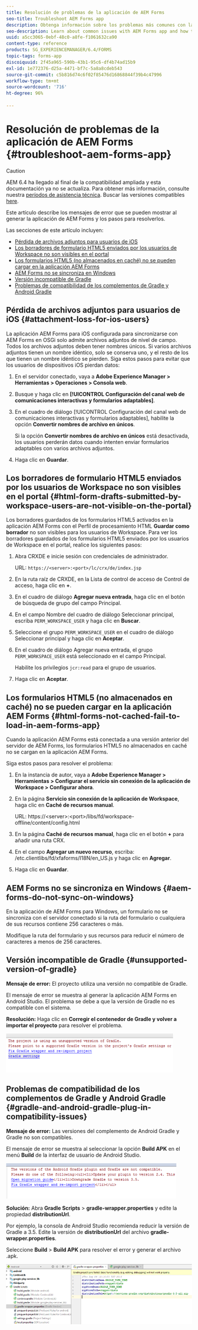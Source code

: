 ```yaml
---
title: Resolución de problemas de la aplicación de AEM Forms
seo-title: Troubleshoot AEM Forms app
description: Obtenga información sobre los problemas más comunes con la aplicación AEM Forms y cómo solucionarlos.
seo-description: Learn about common issues with AEM Forms app and how to troubleshoot them.
uuid: a5cc3065-0ebf-48c0-a8fe-f1061632ca90
content-type: reference
products: SG_EXPERIENCEMANAGER/6.4/FORMS
topic-tags: forms-app
discoiquuid: 2f45a965-590b-43b1-95c6-df4b74ad15b9
exl-id: 1e772376-d25a-4471-bf7c-5a8a8cdeb543
source-git-commit: c5b816d74c6f02f85476d16868844f39b4c47996
workflow-type: tm+mt
source-wordcount: '716'
ht-degree: 96%

---
```


# Resolución de problemas de la aplicación de AEM Forms {#troubleshoot-aem-forms-app}

>[!CAUTION]
>
>AEM 6.4 ha llegado al final de la compatibilidad ampliada y esta documentación ya no se actualiza. Para obtener más información, consulte nuestra [períodos de asistencia técnica](https://helpx.adobe.com/es/support/programs/eol-matrix.html). Buscar las versiones compatibles [here](https://experienceleague.adobe.com/docs/).

Este artículo describe los mensajes de error que se pueden mostrar al generar la aplicación de AEM Forms y los pasos para resolverlos.

Las secciones de este artículo incluyen:

* [Pérdida de archivos adjuntos para usuarios de iOS](/help/forms/using/issues-aem-forms-app.md#attachment-loss-for-ios-users)
* [Los borradores de formulario HTML5 enviados por los usuarios de Workspace no son visibles en el portal](/help/forms/using/issues-aem-forms-app.md#html-form-drafts-submitted-by-workspace-users-are-not-visible-on-the-portal)
* [Los formularios HTML5 (no almacenados en caché) no se pueden cargar en la aplicación AEM Forms](/help/forms/using/issues-aem-forms-app.md#html-forms-not-cached-fail-to-load-in-aem-forms-app)
* [AEM Forms no se sincroniza en Windows](/help/forms/using/issues-aem-forms-app.md#aem-forms-do-not-sync-on-windows)
* [Versión incompatible de Gradle](/help/forms/using/issues-aem-forms-app.md#unsupported-version-of-gradle)
* [Problemas de compatibilidad de los complementos de Gradle y Android Gradle](/help/forms/using/issues-aem-forms-app.md#gradle-and-android-gradle-plug-in-compatibility-issues)

## Pérdida de archivos adjuntos para usuarios de iOS {#attachment-loss-for-ios-users}

La aplicación AEM Forms para iOS configurada para sincronizarse con AEM Forms en OSGi solo admite archivos adjuntos de nivel de campo. Todos los archivos adjuntos deben tener nombres únicos. Si varios archivos adjuntos tienen un nombre idéntico, solo se conserva uno, y el resto de los que tienen un nombre idéntico se pierden. Siga estos pasos para evitar que los usuarios de dispositivos iOS pierdan datos:

1. En el servidor conectado, vaya a **Adobe Experience Manager > Herramientas > Operaciones > Consola web**.
1. Busque y haga clic en **[!UICONTROL Configuración del canal web de comunicaciones interactivas y formularios adaptables]**.
1. En el cuadro de diálogo [!UICONTROL Configuración del canal web de comunicaciones interactivas y formularios adaptables], habilite la opción **Convertir nombres de archivo en únicos**.

   Si la opción **Convertir nombres de archivo en únicos** está desactivada, los usuarios perderán datos cuando intenten enviar formularios adaptables con varios archivos adjuntos.

1. Haga clic en **Guardar**.

## Los borradores de formulario HTML5 enviados por los usuarios de Workspace no son visibles en el portal {#html-form-drafts-submitted-by-workspace-users-are-not-visible-on-the-portal}

Los borradores guardados de los formularios HTML5 activados en la aplicación AEM Forms con el Perfil de procesamiento HTML **Guardar como borrador** no son visibles para los usuarios de Workspace. Para ver los borradores guardados de los formularios HTML5 enviados por los usuarios de Workspace en el portal, realice los siguientes pasos:

1. Abra CRXDE e inicie sesión con credenciales de administrador.

   URL: `https://<server>:<port>/lc/crx/de/index.jsp`

1. En la ruta raíz de CRXDE, en la Lista de control de acceso de Control de acceso, haga clic en **+**.
1. En el cuadro de diálogo **Agregar nueva entrada**, haga clic en el botón de búsqueda de grupo del campo Principal.
1. En el campo Nombre del cuadro de diálogo Seleccionar principal, escriba `PERM_WORKSPACE_USER` y haga clic en **Buscar**.
1. Seleccione el grupo `PERM_WORKSPACE_USER` en el cuadro de diálogo Seleccionar principal y haga clic en **Aceptar**.
1. En el cuadro de diálogo Agregar nueva entrada, el grupo `PERM_WORKSPACE_USER` está seleccionado en el campo Principal.

   Habilite los privilegios `jcr:read` para el grupo de usuarios.

1. Haga clic en **Aceptar**.

## Los formularios HTML5 (no almacenados en caché) no se pueden cargar en la aplicación AEM Forms {#html-forms-not-cached-fail-to-load-in-aem-forms-app}

Cuando la aplicación AEM Forms está conectada a una versión anterior del servidor de AEM Forms, los formularios HTML5 no almacenados en caché no se cargan en la aplicación AEM Forms.

Siga estos pasos para resolver el problema:

1. En la instancia de autor, vaya a **Adobe Experience Manager > Herramientas > Configurar el servicio sin conexión de la aplicación de Workspace > Configurar ahora**.
1. En la página **Servicio sin conexión de la aplicación de Workspace**, haga clic en **Caché de recursos manual**.

   URL: https://&lt;server>:&lt;port>/libs/fd/workspace-offline/content/config.html

1. En la página **Caché de recursos manual**, haga clic en el botón **+** para añadir una ruta CRX.
1. En el campo **Agregar un nuevo recurso**, escriba: /etc.clientlibs/fd/xfaforms/I18N/en_US.js y haga clic en **Agregar**.
1. Haga clic en **Guardar**.

## AEM Forms no se sincroniza en Windows {#aem-forms-do-not-sync-on-windows}

En la aplicación de AEM Forms para Windows, un formulario no se sincroniza con el servidor conectado si la ruta del formulario o cualquiera de sus recursos contiene 256 caracteres o más.

Modifique la ruta del formulario y sus recursos para reducir el número de caracteres a menos de 256 caracteres.

## Versión incompatible de Gradle {#unsupported-version-of-gradle}

**Mensaje de error:** El proyecto utiliza una versión no compatible de Gradle.

El mensaje de error se muestra al generar la aplicación AEM Forms en Android Studio. El problema se debe a que la versión de Gradle no es compatible con el sistema.

**Resolución:** Haga clic en **Corregir el contenedor de Gradle y volver a importar el proyecto** para resolver el problema.

![versión_no_compatible_de_gradle](assets/gradle_unsupported_version.png)

## Problemas de compatibilidad de los complementos de Gradle y Android Gradle {#gradle-and-android-gradle-plug-in-compatibility-issues}

**Mensaje de error:** Las versiones del complemento de Android Gradle y Gradle no son compatibles.

El mensaje de error se muestra al seleccionar la opción **Build APK** en el menú **Build** de la interfaz de usuario de Android Studio.

![compatibilidad_plugin_gradle](assets/gradle_plugin_compatibility.png)

**Solución:** Abra **Gradle Scripts** > **gradle-wrapper.properties** y edite la propiedad **distributionUrl**.

Por ejemplo, la consola de Android Studio recomienda reducir la versión de Gradle a 3.5. Edite la versión de **distributionUrl** del archivo **gradle-wrapper.properties**.

Seleccione **Build** > **Build APK** para resolver el error y generar el archivo .apk.

![propiedades_contenedor_gradle](assets/gradle_wrapper_properties.png)
